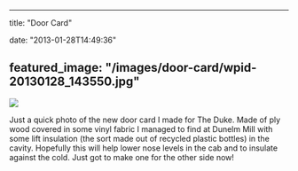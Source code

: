
---
title: "Door Card"

date: "2013-01-28T14:49:36"

featured_image: "/images/door-card/wpid-20130128_143550.jpg"
---


<a href="/images/door-card/wpid-20130128_143550.jpg"><img src="/images/door-card/wpid-20130128_143550.jpg"/></a>

 Just a quick photo of the new door card I made for The Duke. Made of ply wood covered in some vinyl fabric I managed to find at Dunelm Mill with some lift insulation (the sort made out of recycled plastic bottles) in the cavity. Hopefully this will help lower nose levels in the cab and to insulate against the cold. Just got to make one for the other side now!